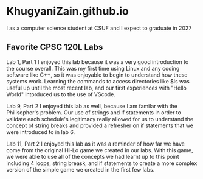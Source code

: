 # KhugyaniZain.github.io

I as a computer science student at CSUF and I expect to graduate in 2027

## Favorite CPSC 120L Labs 

Lab 1, Part 1 
I enjoyed this lab because it was a very good introduction to the course overall. This was my first time using Linux and any coding software like C++, so it was enjoyable to begin to understand how these systems work. Learning the commands to access directories like $ls was useful up until the most recent lab, and our first experiences with "Hello World" intorduced us to the use of VScode.

Lab 9, Part 2
I enjoyed this lab as well, because I am familar with the Philisopher's problem. Our use of strings and if statements in order to validate each schedule's legitimacy really allowed for us to understand the concept of string breaks and provided a refresher on if statements that we were introduced to in lab 6.

Lab 11, Part 2
I enjoyed this lab as it was a reminder of how far we have come from the original Hi-Lo game we created in our labs. With this game, we were able to use all of the concepts we had learnt up to this point including 4 loops, string breask, and if statements to create a more complex version of the simple game we created in the first few labs.
